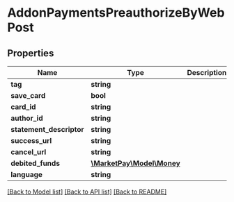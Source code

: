 # AddonPaymentsPreauthorizeByWebPost

## Properties
Name | Type | Description | Notes
------------ | ------------- | ------------- | -------------
**tag** | **string** |  | [optional] 
**save_card** | **bool** |  | [optional] 
**card_id** | **string** |  | [optional] 
**author_id** | **string** |  | [optional] 
**statement_descriptor** | **string** |  | [optional] 
**success_url** | **string** |  | 
**cancel_url** | **string** |  | 
**debited_funds** | [**\MarketPay\Model\Money**](Money.md) |  | [optional] 
**language** | **string** |  | [optional] 

[[Back to Model list]](../README.md#documentation-for-models) [[Back to API list]](../README.md#documentation-for-api-endpoints) [[Back to README]](../README.md)


